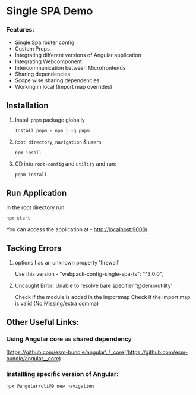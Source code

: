 # Single SPA Demo

### Features:

- Single Spa router config
- Custom Props
- Integrating different versions of Angular application
- Integrating Webcomponent
- Intercommunication between Microfrontends
- Sharing dependencies
- Scope wise sharing dependencies
- Working in local (Import map overrides)

## Installation

1. Install `pnpm` package globally
   ```
   Install pnpm - npm i -g pnpm
   ```
2. `Root directory`, `navigation` & `users`
   ```
   npm insall
   ```
3. CD into `root-config` and `utility` and run:
   ```
   pnpm install
   ```

## Run Application

In the root directory run:

```
npm start
```

You can access the application at - [http://localhost:9000/](http://localhost:9000/)

## Tacking Errors

1. options has an unknown property 'firewall'

   Use this version - "webpack-config-single-spa-ts": "^3.0.0",

2. Uncaught Error: Unable to resolve bare specifier '@demo/utility'

   Check if the module is added in the importmap
   Check if the import map is valid (No Missing/extra comma)

## Other Useful Links:

### Using Angular core as shared dependency

[https://github.com/esm-bundle/angular\_\_core](https://github.com/esm-bundle/angular__core)

### Installling specific version of Angular:

```
npx @angular/cli@9 new navigation
```
